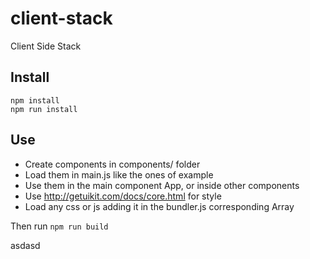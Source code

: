 # client-stack

Client Side Stack

## Install
    npm install
    npm run install

## Use
* Create components in components/ folder   
* Load them in main.js like the ones of example   
* Use them in the main component App, or inside other components   
* Use http://getuikit.com/docs/core.html for style    
* Load any css or js adding it in the bundler.js corresponding Array

Then run ``` npm run build ```

asdasd
